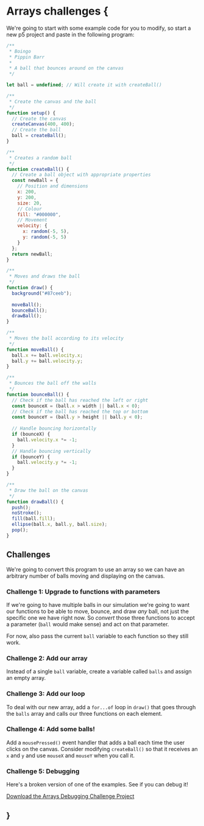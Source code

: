 # Arrays challenges {
   
We're going to start with some example code for you to modify, so start a new p5 project and paste in the following program:

```javascript
/**
 * Boingo
 * Pippin Barr
 *
 * A ball that bounces around on the canvas
 */

let ball = undefined; // Will create it with createBall()

/**
 * Create the canvas and the ball
 */
function setup() {
  // Create the canvas
  createCanvas(400, 400);
  // Create the ball
  ball = createBall();
}

/**
 * Creates a random ball
 */
function createBall() {
  // Create a ball object with appropriate properties
  const newBall = {
    // Position and dimensions
    x: 200,
    y: 200,
    size: 20,
    // Colour
    fill: "#000000",
    // Movement
    velocity: {
      x: random(-5, 5),
      y: random(-5, 5)
    }
  };
  return newBall;
}

/**
 * Moves and draws the ball
 */
function draw() {
  background("#87ceeb");
  
  moveBall();
  bounceBall();
  drawBall();
}

/**
 * Moves the ball according to its velocity
 */
function moveBall() {
  ball.x += ball.velocity.x;
  ball.y += ball.velocity.y;
}

/**
 * Bounces the ball off the walls
 */
function bounceBall() {
  // Check if the ball has reached the left or right
  const bounceX = (ball.x > width || ball.x < 0);
  // Check if the ball has reached the top or bottom
  const bounceY = (ball.y > height || ball.y < 0);
  
  // Handle bouncing horizontally
  if (bounceX) {
    ball.velocity.x *= -1;
  }
  // Handle bouncing vertically
  if (bounceY) {
    ball.velocity.y *= -1;
  }
}

/**
 * Draw the ball on the canvas
 */
function drawBall() {
  push();
  noStroke();
  fill(ball.fill);
  ellipse(ball.x, ball.y, ball.size);
  pop();
}
```
    
## Challenges

We're going to convert this program to use an array so we can have an arbitrary number of balls moving and displaying on the canvas.

### Challenge 1: Upgrade to functions with parameters

If we're going to have multiple balls in our simulation we're going to want our functions to be able to move, bounce, and draw *any* ball, not just the specific one we have right now. So *convert* those three functions to accept a parameter (`ball` would make sense) and act on that parameter.

For now, also pass the current `ball` variable to each function so they still work.

### Challenge 2: Add our array

Instead of a single `ball` variable, create a variable called `balls` and assign an empty array.

### Challenge 3: Add our loop

To deal with our new array, add a `for...of` loop in `draw()` that goes through the `balls` array and calls our three functions on each element.

### Challenge 4: Add some balls!

Add a `mousePressed()` event handler that adds a ball each time the user clicks on the canvas. Consider modifying `createBall()` so that it receives an `x` and `y` and use `mouseX` and `mouseY` when you call it.

### Challenge 5: Debugging

Here's a broken version of one of the examples. See if you can debug it!

[Download the Arrays Debugging Challenge Project](./arrays-debugging-challenge.zip)
    
## }